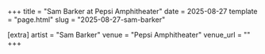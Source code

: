+++
title = "Sam Barker at Pepsi Amphitheater"
date = 2025-08-27
template = "page.html"
slug = "2025-08-27-sam-barker"

[extra]
artist = "Sam Barker"
venue = "Pepsi Amphitheater"
venue_url = ""
+++

